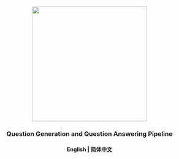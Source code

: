<p align="center">
    <br>
    <img src="https://x-pai.algolet.com/algolet/algolet_hello.png" width="300"/>
    <br>
</p>
<h3 align="center">
    <p>Question Generation and Question Answering Pipeline</p>
</h3>
<h4 align="center">
    <p>
        <b>English</b> |
        <a href="https://github.com/huggingface/transformers/blob/master/README_zh-hans.md">简体中文</a>
    <p>
</h4>


